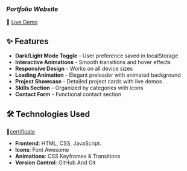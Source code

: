### *Portfolio Website*  
🔗 [Live Demo](https://keerthan-portfolio-showcase.lovable.app/)   
## ✨ Features

- **Dark/Light Mode Toggle** - User preference saved in localStorage
- **Interactive Animations** - Smooth transitions and hover effects
- **Responsive Design** - Works on all device sizes
- **Loading Animation** - Elegant preloader with animated background
- **Project Showcase** - Detailed project cards with live demos
- **Skills Section** - Organized by categories with icons
- **Contact Form** - Functional contact section

## 🛠 Technologies Used

🔗<a href="file:///C:/Users/keert/OneDrive/Desktop/Certificate.pdf">certificate</a>
- **Frontend**: HTML, CSS, JavaScript.
- **Icons**: Font Awesome 
- **Animations**: CSS Keyframes & Transitions
- **Version Control**:  GitHub And Git
